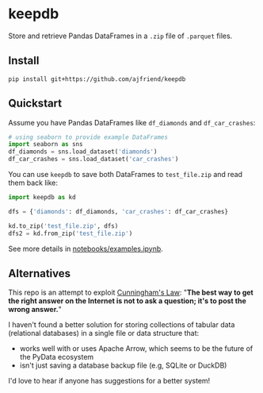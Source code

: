 # keepdb

Store and retrieve Pandas DataFrames in a `.zip` file of `.parquet` files.


## Install

```
pip install git+https://github.com/ajfriend/keepdb
```

## Quickstart

Assume you have Pandas DataFrames like `df_diamonds` and `df_car_crashes`:

```python
# using seaborn to provide example DataFrames
import seaborn as sns
df_diamonds = sns.load_dataset('diamonds')
df_car_crashes = sns.load_dataset('car_crashes')
```

You can use `keepdb` to save both DataFrames to `test_file.zip`
and read them back like:

```python
import keepdb as kd

dfs = {'diamonds': df_diamonds, 'car_crashes': df_car_crashes}

kd.to_zip('test_file.zip', dfs)
dfs2 = kd.from_zip('test_file.zip')
```

See more details in [notebooks/examples.ipynb](notebooks/examples.ipynb).

## Alternatives

[Cunningham's Law]: https://en.wikipedia.org/wiki/Ward_Cunningham#%22Cunningham's_Law%22

This repo is an attempt to exploit
[Cunningham's Law]: "**The best way to get the right answer on the Internet
is not to ask a question; it's to post the wrong answer.**"

I haven't found a better solution for storing collections of tabular data
(relational databases) in a single file or data structure that:

- works well with or uses Apache Arrow, which seems to be the future of the PyData ecosystem
- isn't just saving a database backup file (e.g, SQLite or DuckDB)

I'd love to hear if anyone has suggestions for a better system!
